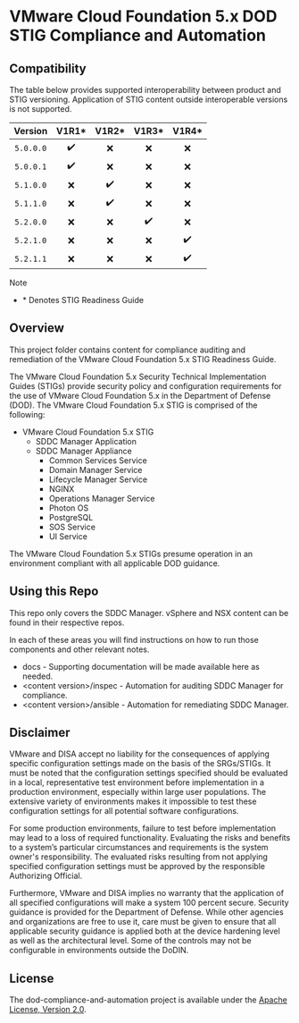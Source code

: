 # VMware Cloud Foundation 5.x DOD STIG Compliance and Automation

## Compatibility
The table below provides supported interoperability between product and STIG versioning. Application of STIG content outside interoperable versions is not supported.

|      Version      |        V1R1*       |         V1R2*      |         V1R3*      |         V1R4*      |
|:-----------------:|:------------------:|:------------------:|:------------------:|:------------------:|
|     `5.0.0.0`     | :heavy_check_mark: |         :x:        |         :x:        |         :x:        |
|     `5.0.0.1`     | :heavy_check_mark: |         :x:        |         :x:        |         :x:        |
|     `5.1.0.0`     |         :x:        | :heavy_check_mark: |         :x:        |         :x:        |
|     `5.1.1.0`     |         :x:        | :heavy_check_mark: |         :x:        |         :x:        |
|     `5.2.0.0`     |         :x:        |         :x:        | :heavy_check_mark: |         :x:        |
|     `5.2.1.0`     |         :x:        |         :x:        |         :x:        | :heavy_check_mark: |
|     `5.2.1.1`     |         :x:        |         :x:        |         :x:        | :heavy_check_mark: |

> [!NOTE]
> - \* Denotes STIG Readiness Guide    

## Overview
This project folder contains content for compliance auditing and remediation of the VMware Cloud Foundation 5.x STIG Readiness Guide.

The VMware Cloud Foundation 5.x Security Technical Implementation Guides (STIGs) provide security policy and configuration requirements for the use of VMware Cloud Foundation 5.x in the Department of Defense (DOD). The VMware Cloud Foundation 5.x STIG is comprised of the following:

- VMware Cloud Foundation 5.x STIG 
  - SDDC Manager Application
  - SDDC Manager Appliance
    - Common Services Service
    - Domain Manager Service
    - Lifecycle Manager Service
    - NGINX
    - Operations Manager Service
    - Photon OS
    - PostgreSQL
    - SOS Service
    - UI Service

The VMware Cloud Foundation 5.x STIGs presume operation in an environment compliant with all applicable DOD guidance.

## Using this Repo
This repo only covers the SDDC Manager. vSphere and NSX content can be found in their respective repos.  

In each of these areas you will find instructions on how to run those components and other relevant notes.  
- docs - Supporting documentation will be made available here as needed.
- \<content version\>/inspec - Automation for auditing SDDC Manager for compliance.
- \<content version\>/ansible - Automation for remediating SDDC Manager.

## Disclaimer
VMware and DISA accept no liability for the consequences of applying specific configuration settings made on the basis of the SRGs/STIGs. It must be noted that the configuration settings specified should be evaluated in a local, representative test environment before implementation in a production environment, especially within large user populations. The extensive variety of environments makes it impossible to test these configuration settings for all potential software configurations.

For some production environments, failure to test before implementation may lead to a loss of required functionality. Evaluating the risks and benefits to a system’s particular circumstances and requirements is the system owner's responsibility. The evaluated risks resulting from not applying specified configuration settings must be approved by the responsible Authorizing Official.

Furthermore, VMware and DISA implies no warranty that the application of all specified configurations will make a system 100 percent secure. Security guidance is provided for the Department of Defense. While other agencies and organizations are free to use it, care must be given to ensure that all applicable security guidance is applied both at the device hardening level as well as the architectural level. Some of the controls may not be configurable in environments outside the DoDIN.

## License
The dod-compliance-and-automation project is available under the [Apache License, Version 2.0](LICENSE).

